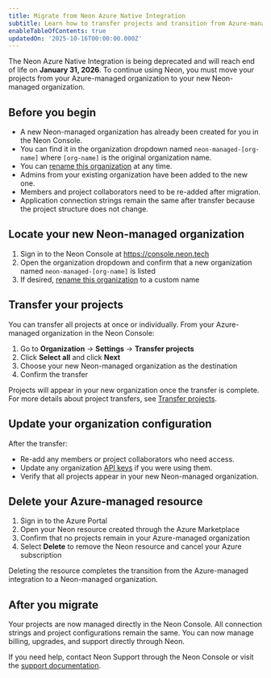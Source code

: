 ```yaml
---
title: Migrate from Neon Azure Native Integration
subtitle: Learn how to transfer projects and transition from Azure-managed to Neon-managed organizations.
enableTableOfContents: true
updatedOn: '2025-10-16T00:00:00.000Z'
---
```


The Neon Azure Native Integration is being deprecated and will reach end of life on **January 31, 2026**. To continue using Neon, you must move your projects from your Azure-managed organization to your new Neon-managed organization.

## Before you begin

- A new Neon-managed organization has already been created for you in the Neon Console.
- You can find it in the organization dropdown named `neon-managed-[org-name]` where `[org-name]` is the original organization name.
- You can [rename this organization](/docs/manage/orgs-manage#rename-an-organization) at any time.
- Admins from your existing organization have been added to the new one.
- Members and project collaborators need to be re-added after migration.
- Application connection strings remain the same after transfer because the project structure does not change.

<Steps>

## Locate your new Neon-managed organization

1. Sign in to the Neon Console at https://console.neon.tech
2. Open the organization dropdown and confirm that a new organization named `neon-managed-[org-name]` is listed
3. If desired, [rename this organization](/docs/manage/orgs-manage#rename-an-organization) to a custom name

## Transfer your projects

You can transfer all projects at once or individually. From your Azure-managed organization in the Neon Console:

1. Go to **Organization** -> **Settings** -> **Transfer projects**
2. Click **Select all** and click **Next**
3. Choose your new Neon-managed organization as the destination
4. Confirm the transfer

Projects will appear in your new organization once the transfer is complete. For more details about project transfers, see [Transfer projects](/docs/manage/orgs-project-transfer).

## Update your organization configuration

After the transfer:

- Re-add any members or project collaborators who need access.
- Update any organization [API keys](/docs/manage/api-keys) if you were using them.
- Verify that all projects appear in your new Neon-managed organization.

## Delete your Azure-managed resource

1. Sign in to the Azure Portal
2. Open your Neon resource created through the Azure Marketplace
3. Confirm that no projects remain in your Azure-managed organization
4. Select **Delete** to remove the Neon resource and cancel your Azure subscription

Deleting the resource completes the transition from the Azure-managed integration to a Neon-managed organization.

</Steps>

## After you migrate

Your projects are now managed directly in the Neon Console. All connection strings and project configurations remain the same. You can now manage billing, upgrades, and support directly through Neon.

If you need help, contact Neon Support through the Neon Console or visit the [support documentation](/docs/introduction/support).
